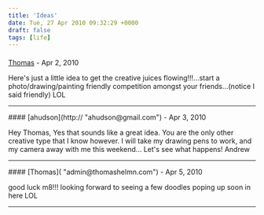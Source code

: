 ```yaml
---
title: 'Ideas'
date: Tue, 27 Apr 2010 09:32:29 +0000
draft: false
tags: [life]
---
```



#### 
[Thomas](http://www.thomashelmn.com "admin@thomashelmn.com") - <time datetime="2010-04-27 13:20:46">Apr 2, 2010</time>

Here's just a little idea to get the creative juices flowing!!!...start a photo/drawing/painting friendly competition amongst your friends...(notice I said friendly) LOL
<hr />
#### 
[ahudson](http:// "ahudson@gmail.com") - <time datetime="2010-04-28 08:15:25">Apr 3, 2010</time>

Hey Thomas, Yes that sounds like a great idea. You are the only other creative type that I know however. I will take my drawing pens to work, and my camera away with me this weekend... Let's see what happens! Andrew
<hr />
#### 
[Thomas]( "admin@thomashelmn.com") - <time datetime="2010-04-30 08:35:50">Apr 5, 2010</time>

good luck m8!!! looking forward to seeing a few doodles poping up soon in here LOL
<hr />
